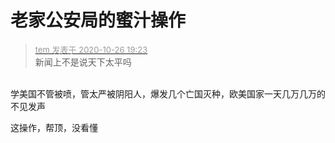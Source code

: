 # 老家公安局的蜜汁操作


<div class="quote"><blockquote><font size="2"><a href="https://www.hostloc.com/forum.php?mod=redirect&amp;goto=findpost&amp;pid=9355588&amp;ptid=758697" target="_blank"><font color="#999999">tem 发表于 2020-10-26 19:23</font></a></font><br />
新闻上不是说天下太平吗</blockquote></div><br />
<img src="static/image/smiley/default/lol.gif" smilieid="12" border="0" alt="" />学美国不管被喷，管太严被阴阳人，爆发几个亡国灭种，欧美国家一天几万几万的不见发声

这操作，帮顶，没看懂
